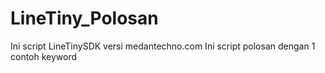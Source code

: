 # LineTiny_Polosan
Ini script LineTinySDK versi medantechno.com
Ini script polosan dengan 1 contoh keyword